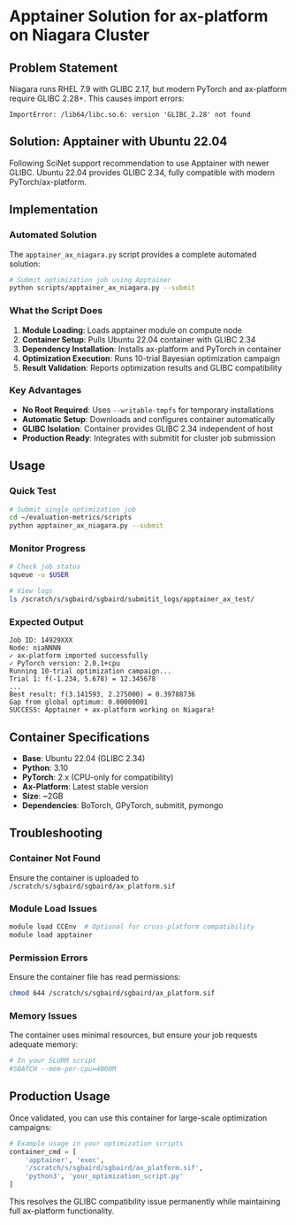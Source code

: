 # Apptainer Solution for ax-platform on Niagara Cluster

## Problem Statement
Niagara runs RHEL 7.9 with GLIBC 2.17, but modern PyTorch and ax-platform require GLIBC 2.28+. This causes import errors:
```
ImportError: /lib64/libc.so.6: version 'GLIBC_2.28' not found
```

## Solution: Apptainer with Ubuntu 22.04
Following SciNet support recommendation to use Apptainer with newer GLIBC. Ubuntu 22.04 provides GLIBC 2.34, fully compatible with modern PyTorch/ax-platform.

## Implementation

### Automated Solution
The `apptainer_ax_niagara.py` script provides a complete automated solution:

```bash
# Submit optimization job using Apptainer
python scripts/apptainer_ax_niagara.py --submit
```

### What the Script Does

1. **Module Loading**: Loads apptainer module on compute node
2. **Container Setup**: Pulls Ubuntu 22.04 container with GLIBC 2.34
3. **Dependency Installation**: Installs ax-platform and PyTorch in container
4. **Optimization Execution**: Runs 10-trial Bayesian optimization campaign
5. **Result Validation**: Reports optimization results and GLIBC compatibility

### Key Advantages

- **No Root Required**: Uses `--writable-tmpfs` for temporary installations
- **Automatic Setup**: Downloads and configures container automatically 
- **GLIBC Isolation**: Container provides GLIBC 2.34 independent of host
- **Production Ready**: Integrates with submitit for cluster job submission

## Usage

### Quick Test
```bash
# Submit single optimization job 
cd ~/evaluation-metrics/scripts
python apptainer_ax_niagara.py --submit
```

### Monitor Progress
```bash
# Check job status
squeue -u $USER

# View logs 
ls /scratch/s/sgbaird/sgbaird/submitit_logs/apptainer_ax_test/
```

### Expected Output
```
Job ID: 14929XXX
Node: niaNNNN
✓ ax-platform imported successfully
✓ PyTorch version: 2.0.1+cpu  
Running 10-trial optimization campaign...
Trial 1: f(-1.234, 5.678) = 12.345678
...
Best result: f(3.141593, 2.275000) = 0.39788736
Gap from global optimum: 0.00000001
SUCCESS: Apptainer + ax-platform working on Niagara!
```

## Container Specifications

- **Base**: Ubuntu 22.04 (GLIBC 2.34)
- **Python**: 3.10
- **PyTorch**: 2.x (CPU-only for compatibility)
- **Ax-Platform**: Latest stable version
- **Size**: ~2GB
- **Dependencies**: BoTorch, GPyTorch, submitit, pymongo

## Troubleshooting

### Container Not Found
Ensure the container is uploaded to `/scratch/s/sgbaird/sgbaird/ax_platform.sif`

### Module Load Issues
```bash
module load CCEnv  # Optional for cross-platform compatibility
module load apptainer
```

### Permission Errors
Ensure the container file has read permissions:
```bash
chmod 644 /scratch/s/sgbaird/sgbaird/ax_platform.sif
```

### Memory Issues
The container uses minimal resources, but ensure your job requests adequate memory:
```bash
# In your SLURM script
#SBATCH --mem-per-cpu=4000M
```

## Production Usage

Once validated, you can use this container for large-scale optimization campaigns:

```python
# Example usage in your optimization scripts
container_cmd = [
    'apptainer', 'exec',
    '/scratch/s/sgbaird/sgbaird/ax_platform.sif',
    'python3', 'your_optimization_script.py'
]
```

This resolves the GLIBC compatibility issue permanently while maintaining full ax-platform functionality.